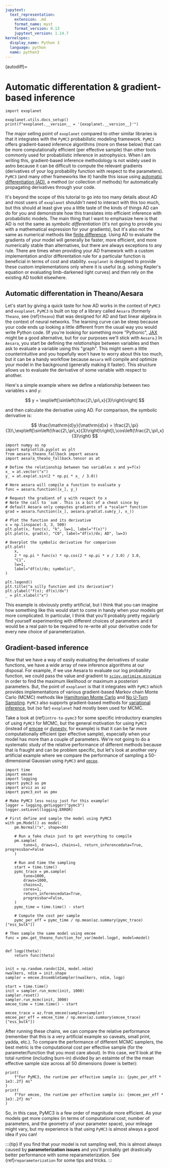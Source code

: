 ```yaml
---
jupytext:
  text_representation:
    extension: .md
    format_name: myst
    format_version: 0.13
    jupytext_version: 1.14.7
kernelspec:
  display_name: Python 3
  language: python
  name: python3
---
```


(autodiff)=

# Automatic differentation & gradient-based inference

```{code-cell}
import exoplanet

exoplanet.utils.docs_setup()
print(f"exoplanet.__version__ = '{exoplanet.__version__}'")
```

The major selling point of `exoplanet` compared to other similar libraries is that it integrates with the `PyMC3` probabilistic modeling framework.
`PyMC3` offers gradient-based inference algorithms (more on these below) that can be more computationally efficient (per effective sample) than other tools commonly used for probabilistic inference in astrophysics.
When I am writing this, gradient-based inference methodology is not widely used in astro because it can be difficult to compute the relevant gradients (derivatives of your log probability function with respect to the parameters).
`PyMC3` (and many other frameworks like it) handle this issue using [automatic differentiation (AD)](https://en.wikipedia.org/wiki/Automatic_differentiation), a method (or collection of methods) for automatically propagating derivatives through your code.

It's beyond the scope of this tutorial to go into too many details about AD and most users of `exoplanet` shouldn't need to interact with this too much, but this should at least give you a little taste of the kinds of things AD can do for you and demonstrate how this translates into efficient inference with probabilistic models.
The main thing that I want to emphasize here is that AD is not the same as *symbolic differentiation* (it's not going to provide you with a mathematical expression for your gradients), but it's also not the same as numerical methods like [finite difference](https://en.wikipedia.org/wiki/Finite_difference).
Using AD to evaluate the gradients of your model will generally be faster, more efficient, and more numerically stable than alternatives, but there are always exceptions to any rule.
There are times when providing your AD framework with a custom implementation and/or differentation rule for a particular function is beneficial in terms of cost and stability.
`exoplanet` is designed to provide these custom implementations only where it is useful (e.g. solving Kepler's equation or evaluating limb-darkened light curves) and then rely on the existing AD toolkit elsewhere.

## Automatic differentation in Theano/Aesara

Let's start by giving a quick taste for how AD works in the context of `PyMC3` and `exoplanet`.
`PyMC3` is built on top of a library called `Aesara` (formerly `Theano`, see {ref}`theano`) that was designed for AD and fast linear algebra in the context of neural networks.
The learning curve can be steep because your code ends up looking a little different from the usual way you would write Python code.
(If you're looking for something more "Pythonic", [JAX](https://github.com/google/jax) might be a good alternative, but for our purposes we'll stick with `Aesara`.)
In `Aesara`, you start be defining the *relationships* between variables and then ask to evaluate a variable using this "graph".
This might seem a little counterintuitive and you hopefully won't have to worry about this too much, but it can be a handy workflow because `Aesara` will compile and optimize your model in the background (generally making it faster).
This structure allows us to evaluate the derivative of some variable with respect to another.

Here's a simple example where we define a relationship between two variables `x` and `y`:

$$
y = \exp\left[\sin\left(\frac{2\,\pi\,x}{3}\right)\right]
$$

and then calculate the derivative using AD.
For comparison, the symbolic derivative is:

$$
\frac{\mathrm{d}y}{\mathrm{d}x} = \frac{2\,\pi}{3}\,\exp\left[\sin\left(\frac{2\,\pi\,x}{3}\right)\right]\,\cos\left(\frac{2\,\pi\,x}{3}\right)
$$

```{code-cell}
import numpy as np
import matplotlib.pyplot as plt
from aesara_theano_fallback import aesara
import aesara_theano_fallback.tensor as at

# Define the relationship between two variables x and y=f(x)
x_ = at.vector("x")
y_ = at.exp(at.sin(2 * np.pi * x_ / 3.0))

# Here aesara will compile a function to evaluate y
func = aesara.function([x_], y_)

# Request the gradient of y with respect to x
# Note the call to `sum`. This is a bit of a cheat since by
# default Aesara only computes gradients of a *scalar* function
grad = aesara.function([x_], aesara.grad(at.sum(y_), x_))

# Plot the function and its derivative
x = np.linspace(-3, 3, 500)
plt.plot(x, func(x), "k", lw=1, label="f(x)")
plt.plot(x, grad(x), "C0", label="df(x)/dx; AD", lw=3)

# Overplot the symbolic derivative for comparison
plt.plot(
    x,
    2 * np.pi * func(x) * np.cos(2 * np.pi * x / 3.0) / 3.0,
    "C1",
    lw=1,
    label="df(x)/dx; symbolic",
)

plt.legend()
plt.title("a silly function and its derivative")
plt.ylabel("f(x); df(x)/dx")
_ = plt.xlabel("x")
```

This example is obviously pretty artificial, but I think that you can imagine how something like this would start to come in handy when your models get more complicated.
In particular, I think that you'll probably pretty regularly find yourself experimenting with different choices of parameters and it would be a real pain to be required to re-write all your derivative code for every new choice of parameterization.

## Gradient-based inference

Now that we have a way of easily evaluating the derivatives of scalar functions, we have a wide array of new inference algorithms at our disposal.
For example, if we use Aesara to evaluate our log probability function, we could pass the value and gradient to [`scipy.optimize.minimize`](https://docs.scipy.org/doc/scipy/reference/generated/scipy.optimize.minimize.html) in order to find the maximum likelihood or maximum a posteriori parameters.
But, the point of `exoplanet` is that it integrates with `PyMC3` which provides implementations of various gradient-based Markov chain Monte Carlo (MCMC) methods like [Hamiltonian Monte Carlo](https://en.wikipedia.org/wiki/Hamiltonian_Monte_Carlo) and [No U-Turn Sampling](https://arxiv.org/abs/1111.4246).
`PyMC3` also supports gradient-based methods for [variational inference](https://en.wikipedia.org/wiki/Variational_Bayesian_methods), but (so far) `exoplanet` had mostly been used for MCMC.

Take a look at {ref}`intro-to-pymc3` for some specific introductory examples of using `PyMC3` for MCMC, but the general motivation for using `PyMC3` (instead of [emcee](https://emcee.readthedocs.io) or [dynesty](https://dynesty.readthedocs.io), for example) is that it can be far more computationally efficient (per effective sample), especially when your model has more than a couple of parameters.
We're not going to do a systematic study of the relative performance of different methods because that is fraught and can be problem specific, but let's look at another very artificial example where we compare the performance of sampling a 50-dimensional Gaussian using `PyMC3` and [`emcee`](https://emcee.readthedocs.io).

```{code-cell}
import time
import emcee
import logging
import pymc3 as pm
import arviz as az
import pymc3_ext as pmx

# Make PyMC3 less noisy just for this example!
logger = logging.getLogger("pymc3")
logger.setLevel(logging.ERROR)

# First define and sample the model using PyMC3
with pm.Model() as model:
    pm.Normal("x", shape=50)

    # Run a fake chain just to get everything to compile
    pm.sample(
        tune=1, draws=1, chains=1, return_inferencedata=True, progressbar=False
    )

    # Run and time the sampling
    start = time.time()
    pymc_trace = pm.sample(
        tune=1000,
        draws=1000,
        chains=2,
        cores=1,
        return_inferencedata=True,
        progressbar=False,
    )
    pymc_time = time.time() - start

    # Compute the cost per sample
    pymc_per_eff = pymc_time / np.mean(az.summary(pymc_trace)["ess_bulk"])

# Then sample the same model using emcee
func = pmx.get_theano_function_for_var(model.logpt, model=model)


def logp(theta):
    return func(theta)


init = np.random.randn(124, model.ndim)
nwalkers, ndim = init.shape
sampler = emcee.EnsembleSampler(nwalkers, ndim, logp)

start = time.time()
init = sampler.run_mcmc(init, 1000)
sampler.reset()
sampler.run_mcmc(init, 3000)
emcee_time = time.time() - start

emcee_trace = az.from_emcee(sampler=sampler)
emcee_per_eff = emcee_time / np.mean(az.summary(emcee_trace)["ess_bulk"])
```

After running these chains, we can compare the relative performance (remember that this is a very artificial example so caveats, small print, yadda, etc.).
To compare the performance of different MCMC samplers, the best metric is the computational cost per effective sample (for the parameter/function that you most care about).
In this case, we'll look at the total runtime (including burn-in) divided by an estaimte of the the mean effective sample size across all 50 dimensions (lower is better):

```{code-cell}
print(
    f"For PyMC3, the runtime per effective sample is: {pymc_per_eff * 1e3:.2f} ms"
)
print(
    f"For emcee, the runtime per effective sample is: {emcee_per_eff * 1e3:.2f} ms"
)
```

So, in this case, PyMC3 is a few order of magnitude more efficient.
As your models get more complex (in terms of computational cost, number of parameters, and the geometry of your parameter space), your mileage might vary, but my experience is that using `PyMC3` is almost always a good idea if you can!

:::{tip}
If you find that your model is not sampling well, this is almost always caused by **parameterization issues** and you'll probably get drastically better performance with some reparameterization.
See {ref}`reparameterization` for some tips and tricks.
:::

```{code-cell}

```

